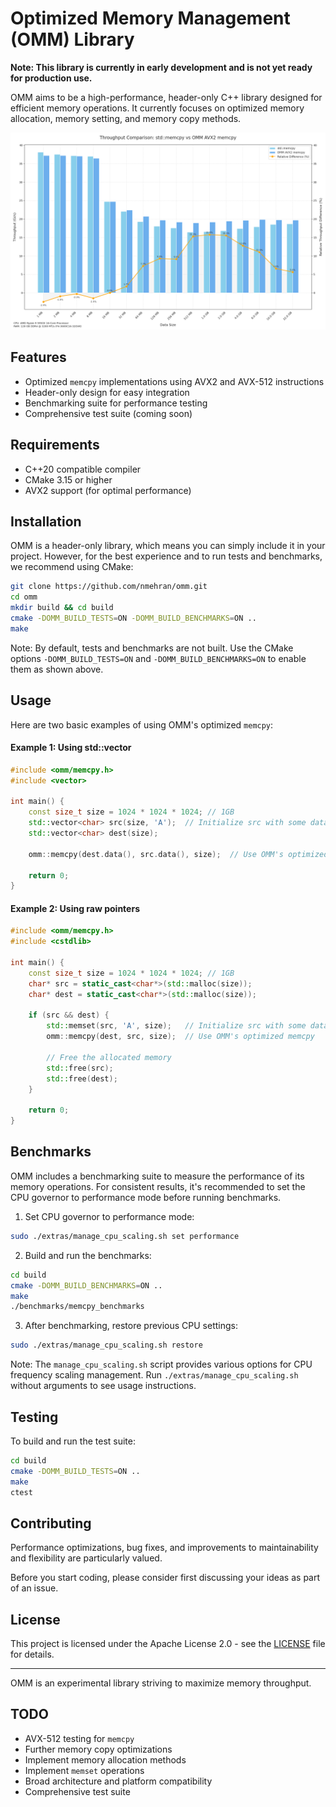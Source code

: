 # Optimized Memory Management (OMM) Library

**Note: This library is currently in early development and is not yet ready for production use.**

OMM aims to be a high-performance, header-only C++ library designed for efficient memory operations. It currently focuses on optimized memory allocation, memory setting, and memory copy methods.

![OMM Performance Comparison](docs/performance_comparison_memcpy.png)

## Features

- Optimized `memcpy` implementations using AVX2 and AVX-512 instructions
- Header-only design for easy integration
- Benchmarking suite for performance testing
- Comprehensive test suite (coming soon)

## Requirements

- C++20 compatible compiler
- CMake 3.15 or higher
- AVX2 support (for optimal performance)

## Installation

OMM is a header-only library, which means you can simply include it in your project. However, for the best experience and to run tests and benchmarks, we recommend using CMake:

```bash
git clone https://github.com/nmehran/omm.git
cd omm
mkdir build && cd build
cmake -DOMM_BUILD_TESTS=ON -DOMM_BUILD_BENCHMARKS=ON ..
make
```

Note: By default, tests and benchmarks are not built. Use the CMake options `-DOMM_BUILD_TESTS=ON` and `-DOMM_BUILD_BENCHMARKS=ON` to enable them as shown above.

## Usage

Here are two basic examples of using OMM's optimized `memcpy`:

#### Example 1: Using std::vector

```cpp
#include <omm/memcpy.h>
#include <vector>

int main() {
    const size_t size = 1024 * 1024 * 1024; // 1GB
    std::vector<char> src(size, 'A');  // Initialize src with some data
    std::vector<char> dest(size);

    omm::memcpy(dest.data(), src.data(), size);  // Use OMM's optimized memcpy

    return 0;
}
```

#### Example 2: Using raw pointers

```cpp
#include <omm/memcpy.h>
#include <cstdlib>

int main() {
    const size_t size = 1024 * 1024 * 1024; // 1GB
    char* src = static_cast<char*>(std::malloc(size));
    char* dest = static_cast<char*>(std::malloc(size));

    if (src && dest) {
        std::memset(src, 'A', size);   // Initialize src with some data
        omm::memcpy(dest, src, size);  // Use OMM's optimized memcpy

        // Free the allocated memory
        std::free(src);
        std::free(dest);
    }

    return 0;
}
```


## Benchmarks

OMM includes a benchmarking suite to measure the performance of its memory operations. For consistent results, it's recommended to set the CPU governor to performance mode before running benchmarks.

1. Set CPU governor to performance mode:

```bash
sudo ./extras/manage_cpu_scaling.sh set performance
```

2. Build and run the benchmarks:

```bash
cd build
cmake -DOMM_BUILD_BENCHMARKS=ON ..
make
./benchmarks/memcpy_benchmarks
```

3. After benchmarking, restore previous CPU settings:

```bash
sudo ./extras/manage_cpu_scaling.sh restore
```

Note: The `manage_cpu_scaling.sh` script provides various options for CPU frequency scaling management. Run `./extras/manage_cpu_scaling.sh` without arguments to see usage instructions.

## Testing

To build and run the test suite:

```bash
cd build
cmake -DOMM_BUILD_TESTS=ON ..
make
ctest
```

## Contributing

Performance optimizations, bug fixes, and improvements to maintainability and flexibility are particularly valued.

Before you start coding, please consider first discussing your ideas as part of an issue.

## License

This project is licensed under the Apache License 2.0 - see the [LICENSE](LICENSE) file for details.

---

OMM is an experimental library striving to maximize memory throughput.

## TODO

- AVX-512 testing for `memcpy`
- Further memory copy optimizations
- Implement memory allocation methods
- Implement `memset` operations
- Broad architecture and platform compatibility
- Comprehensive test suite